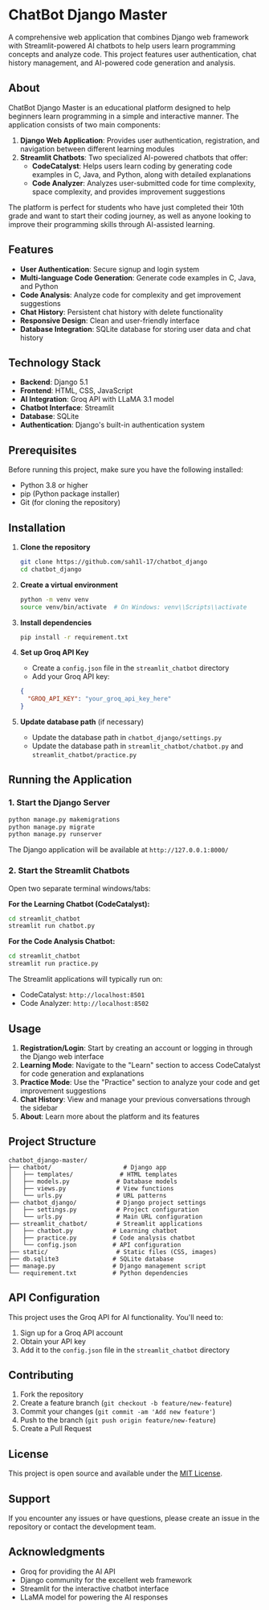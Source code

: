 # ChatBot Django Master

A comprehensive web application that combines Django web framework with Streamlit-powered AI chatbots to help users learn programming concepts and analyze code. This project features user authentication, chat history management, and AI-powered code generation and analysis.

## About

ChatBot Django Master is an educational platform designed to help beginners learn programming in a simple and interactive manner. The application consists of two main components:

1. **Django Web Application**: Provides user authentication, registration, and navigation between different learning modules
2. **Streamlit Chatbots**: Two specialized AI-powered chatbots that offer:
   - **CodeCatalyst**: Helps users learn coding by generating code examples in C, Java, and Python, along with detailed explanations
   - **Code Analyzer**: Analyzes user-submitted code for time complexity, space complexity, and provides improvement suggestions

The platform is perfect for students who have just completed their 10th grade and want to start their coding journey, as well as anyone looking to improve their programming skills through AI-assisted learning.

## Features

- **User Authentication**: Secure signup and login system
- **Multi-language Code Generation**: Generate code examples in C, Java, and Python
- **Code Analysis**: Analyze code for complexity and get improvement suggestions
- **Chat History**: Persistent chat history with delete functionality
- **Responsive Design**: Clean and user-friendly interface
- **Database Integration**: SQLite database for storing user data and chat history

## Technology Stack

- **Backend**: Django 5.1
- **Frontend**: HTML, CSS, JavaScript
- **AI Integration**: Groq API with LLaMA 3.1 model
- **Chatbot Interface**: Streamlit
- **Database**: SQLite
- **Authentication**: Django's built-in authentication system

## Prerequisites

Before running this project, make sure you have the following installed:

- Python 3.8 or higher
- pip (Python package installer)
- Git (for cloning the repository)

## Installation

1. **Clone the repository**
   ```bash
   git clone https://github.com/sah1l-17/chatbot_django
   cd chatbot_django
   ```

2. **Create a virtual environment**
   ```bash
   python -m venv venv
   source venv/bin/activate  # On Windows: venv\\Scripts\\activate
   ```

3. **Install dependencies**
   ```bash
   pip install -r requirement.txt
   ```

4. **Set up Groq API Key**
   - Create a `config.json` file in the `streamlit_chatbot` directory
   - Add your Groq API key:
   ```json
   {
     "GROQ_API_KEY": "your_groq_api_key_here"
   }
   ```

5. **Update database path** (if necessary)
   - Update the database path in `chatbot_django/settings.py`
   - Update the database path in `streamlit_chatbot/chatbot.py` and `streamlit_chatbot/practice.py`

## Running the Application

### 1. Start the Django Server

```bash
python manage.py makemigrations
python manage.py migrate
python manage.py runserver
```

The Django application will be available at `http://127.0.0.1:8000/`

### 2. Start the Streamlit Chatbots

Open two separate terminal windows/tabs:

**For the Learning Chatbot (CodeCatalyst):**
```bash
cd streamlit_chatbot
streamlit run chatbot.py
```

**For the Code Analysis Chatbot:**
```bash
cd streamlit_chatbot
streamlit run practice.py
```

The Streamlit applications will typically run on:
- CodeCatalyst: `http://localhost:8501`
- Code Analyzer: `http://localhost:8502`

## Usage

1. **Registration/Login**: Start by creating an account or logging in through the Django web interface
2. **Learning Mode**: Navigate to the "Learn" section to access CodeCatalyst for code generation and explanations
3. **Practice Mode**: Use the "Practice" section to analyze your code and get improvement suggestions
4. **Chat History**: View and manage your previous conversations through the sidebar
5. **About**: Learn more about the platform and its features

## Project Structure

```
chatbot_django-master/
├── chatbot/                    # Django app
│   ├── templates/             # HTML templates
│   ├── models.py             # Database models
│   ├── views.py              # View functions
│   └── urls.py               # URL patterns
├── chatbot_django/           # Django project settings
│   ├── settings.py           # Project configuration
│   └── urls.py               # Main URL configuration
├── streamlit_chatbot/        # Streamlit applications
│   ├── chatbot.py           # Learning chatbot
│   ├── practice.py          # Code analysis chatbot
│   └── config.json          # API configuration
├── static/                   # Static files (CSS, images)
├── db.sqlite3               # SQLite database
├── manage.py                # Django management script
└── requirement.txt          # Python dependencies
```

## API Configuration

This project uses the Groq API for AI functionality. You'll need to:

1. Sign up for a Groq API account
2. Obtain your API key
3. Add it to the `config.json` file in the `streamlit_chatbot` directory

## Contributing

1. Fork the repository
2. Create a feature branch (`git checkout -b feature/new-feature`)
3. Commit your changes (`git commit -am 'Add new feature'`)
4. Push to the branch (`git push origin feature/new-feature`)
5. Create a Pull Request

## License

This project is open source and available under the [MIT License](LICENSE).

## Support

If you encounter any issues or have questions, please create an issue in the repository or contact the development team.

## Acknowledgments

- Groq for providing the AI API
- Django community for the excellent web framework
- Streamlit for the interactive chatbot interface
- LLaMA model for powering the AI responses

